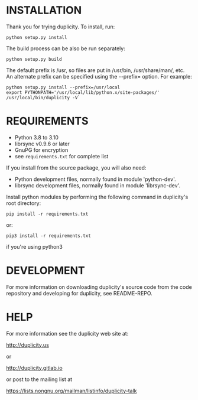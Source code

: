 # INSTALLATION

Thank you for trying duplicity.  To install, run:

```
python setup.py install
```

The build process can be also be run separately:

```
python setup.py build
```

The default prefix is /usr, so files are put in /usr/bin,
/usr/share/man/, etc.  An alternate prefix can be specified
using the --prefix=<prefix> option.  For example:

```
python setup.py install --prefix=/usr/local
export PYTHONPATH='/usr/local/lib/python.x/site-packages/'
/usr/local/bin/duplicity -V`
```

# REQUIREMENTS

 * Python 3.8 to 3.10
 * librsync v0.9.6 or later
 * GnuPG for encryption
 * see `requirements.txt` for complete list

If you install from the source package, you will also need:

 * Python development files, normally found in module 'python-dev'.
 * librsync development files, normally found in module 'librsync-dev'.
 
Install python modules by performing the following command in duplicity's root directory:

```
pip install -r requirements.txt
```
or:

```
pip3 install -r requirements.txt
```
if you're using python3

# DEVELOPMENT

For more information on downloading duplicity's source code from the
code repository and developing for duplicity, see README-REPO.

# HELP

For more information see the duplicity web site at:

  http://duplicity.us

  or

  http://duplicity.gitlab.io

or post to the mailing list at

  https://lists.nongnu.org/mailman/listinfo/duplicity-talk
